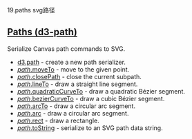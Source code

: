 19.paths svg路径
## [](https://github.com/d3/d3/blob/main/API.md#paths-d3-path)[Paths (d3-path)](https://github.com/d3/d3-path/tree/v3.0.1)

Serialize Canvas path commands to SVG.

-   [d3.path](https://github.com/d3/d3-path/blob/v3.0.1/README.md#path) - create a new path serializer.
-   [*path*.moveTo](https://github.com/d3/d3-path/blob/v3.0.1/README.md#path_moveTo) - move to the given point.
-   [*path*.closePath](https://github.com/d3/d3-path/blob/v3.0.1/README.md#path_closePath) - close the current subpath.
-   [*path*.lineTo](https://github.com/d3/d3-path/blob/v3.0.1/README.md#path_lineTo) - draw a straight line segment.
-   [*path*.quadraticCurveTo](https://github.com/d3/d3-path/blob/v3.0.1/README.md#path_quadraticCurveTo) - draw a quadratic Bézier segment.
-   [*path*.bezierCurveTo](https://github.com/d3/d3-path/blob/v3.0.1/README.md#path_bezierCurveTo) - draw a cubic Bézier segment.
-   [*path*.arcTo](https://github.com/d3/d3-path/blob/v3.0.1/README.md#path_arcTo) - draw a circular arc segment.
-   [*path*.arc](https://github.com/d3/d3-path/blob/v3.0.1/README.md#path_arc) - draw a circular arc segment.
-   [*path*.rect](https://github.com/d3/d3-path/blob/v3.0.1/README.md#path_rect) - draw a rectangle.
-   [*path*.toString](https://github.com/d3/d3-path/blob/v3.0.1/README.md#path_toString) - serialize to an SVG path data string.